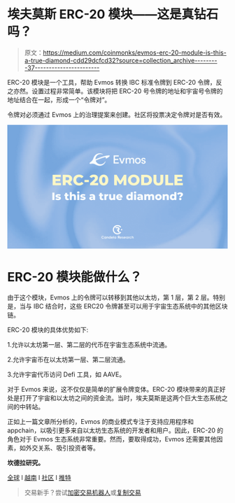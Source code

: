 # 埃夫莫斯 ERC-20 模块——这是真钻石吗？

> 原文：<https://medium.com/coinmonks/evmos-erc-20-module-is-this-a-true-diamond-cdd29dcfcd32?source=collection_archive---------37----------------------->

ERC-20 模块是一个工具，帮助 Evmos 转换 IBC 标准令牌到 ERC-20 令牌，反之亦然。设置过程非常简单。该模块将把 ERC-20 号令牌的地址和宇宙号令牌的地址结合在一起，形成一个“令牌对”。

令牌对必须通过 Evmos 上的治理提案来创建。社区将投票决定令牌对是否有效。

![](img/472e6b8a8017cf53edb97db345a2318e.png)

# ERC-20 模块能做什么？

由于这个模块，Evmos 上的令牌可以转移到其他以太坊，第 1 层，第 2 层。特别是，当与 IBC 结合时，这些 ERC20 令牌甚至可以用于宇宙生态系统中的其他区块链。

ERC-20 模块的具体优势如下:

1.允许以太坊第一层、第二层的代币在宇宙生态系统中流通。

2.允许宇宙币在以太坊第一层、第二层流通。

3.允许宇宙代币访问 Defi 工具，如 AAVE。

对于 Evmos 来说，这不仅仅是简单的扩展令牌变体。ERC-20 模块带来的真正好处是打开了宇宙和以太坊之间的资金流。当时，埃夫莫斯是这两个巨大生态系统之间的中转站。

正如上一篇文章所分析的，Evmos 的商业模式专注于支持应用程序和 appchain，以吸引更多来自以太坊生态系统的开发者和用户。因此，ERC-20 的角色对于 Evmos 生态系统非常重要。然而，要取得成功，Evmos 还需要其他因素，如外交关系、吸引投资者等。

**坎德拉研究。**

[全球](https://t.me/candelaglobal) l [越南](https://t.me/candelaresearchvn) l [社区](https://t.me/cosmosvncommunity) l [推特](https://twitter.com/candelaresearch)

> 交易新手？尝试[加密交易机器人](/coinmonks/crypto-trading-bot-c2ffce8acb2a)或[复制交易](/coinmonks/top-10-crypto-copy-trading-platforms-for-beginners-d0c37c7d698c)